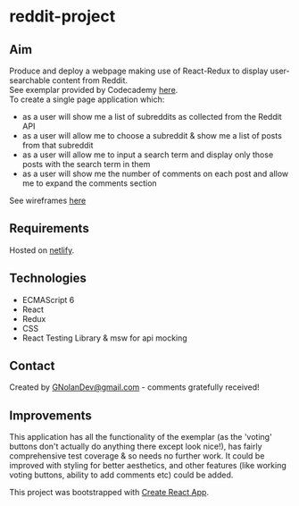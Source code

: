 # reddit-project

## Aim
Produce and deploy a webpage making use of React-Redux to display user-searchable content from Reddit.  
See exemplar provided by Codecademy [here](https://reddit-client.netlify.app/).  
To create a single page application which:
- as a user will show me a list of subreddits as collected from the Reddit API
- as a user will allow me to choose a subreddit & show me a list of posts from that subreddit
- as a user will allow me to input a search term and display only those posts with the search term in them
- as a user will show me the number of comments on each post and allow me to expand the comments section  

See wireframes [here](https://github.com/GNolanDev/reddit-project/tree/main/wireframes)

## Requirements
Hosted on [netlify](https://gnolandev-reddit-project.netlify.app/).

## Technologies

- ECMAScript 6
- React
- Redux
- CSS
- React Testing Library & msw for api mocking

## Contact

Created by GNolanDev@gmail.com - comments gratefully received!

## Improvements

This application has all the functionality of the exemplar (as the 'voting' buttons don't actually do anything there except look nice!), has fairly comprehensive test coverage & so needs no further work.  It could be improved with styling for better aesthetics, and other features (like working voting buttons, ability to add comments etc) could be added.

This project was bootstrapped with [Create React App](https://github.com/facebook/create-react-app).
